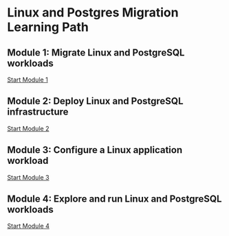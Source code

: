 # Linux and Postgres Migration Learning Path 

## Module 1: Migrate Linux and PostgreSQL workloads
[Start Module 1](./MODULE-1.md)

## Module 2: Deploy Linux and PostgreSQL infrastructure​
[Start Module 2](./MODULE-2.md)

## Module 3: Configure a Linux application workload​
[Start Module 3](./MODULE-3.md)

## Module 4: Explore and run Linux and PostgreSQL workloads​
[Start Module 4](./MODULE-4.md)

